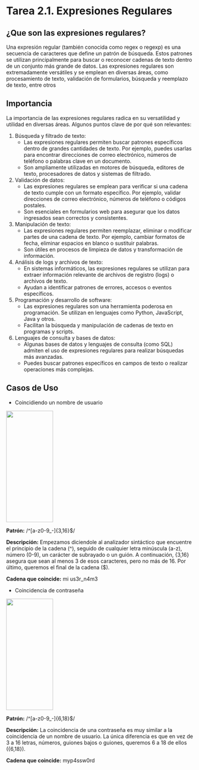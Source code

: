 # Tarea 2.1. Expresiones Regulares

## ¿Que son las expresiones regulares?

Una expresión regular (también conocida como regex o regexp) es una secuencia de caracteres que define un patrón de búsqueda. Estos patrones se utilizan principalmente para buscar o reconocer cadenas de texto dentro de un conjunto más grande de datos. Las expresiones regulares son extremadamente versátiles y se emplean en diversas áreas, como procesamiento de texto, validación de formularios, búsqueda y reemplazo de texto, entre otros

## Importancia

La importancia de las expresiones regulares radica en su versatilidad y utilidad en diversas áreas. Algunos puntos clave de por qué son relevantes:
1. Búsqueda y filtrado de texto:
      - Las expresiones regulares permiten buscar patrones específicos dentro de grandes cantidades de texto. Por ejemplo, puedes usarlas para encontrar direcciones de correo electrónico, números de teléfono o palabras clave en un documento.
      - Son ampliamente utilizadas en motores de búsqueda, editores de texto, procesadores de datos y sistemas de filtrado.
2. Validación de datos:
      - Las expresiones regulares se emplean para verificar si una cadena de texto cumple con un formato específico. Por ejemplo, validar direcciones de correo electrónico, números de teléfono o códigos postales.
      - Son esenciales en formularios web para asegurar que los datos ingresados sean correctos y consistentes.
3. Manipulación de texto:
      - Las expresiones regulares permiten reemplazar, eliminar o modificar partes de una cadena de texto. Por ejemplo, cambiar formatos de fecha, eliminar espacios en blanco o sustituir palabras.
      - Son útiles en procesos de limpieza de datos y transformación de información.
4. Análisis de logs y archivos de texto:
      - En sistemas informáticos, las expresiones regulares se utilizan para extraer información relevante de archivos de registro (logs) o archivos de texto.
      - Ayudan a identificar patrones de errores, accesos o eventos específicos.
5. Programación y desarrollo de software:
      - Las expresiones regulares son una herramienta poderosa en programación. Se utilizan en lenguajes como Python, JavaScript, Java y otros.
      - Facilitan la búsqueda y manipulación de cadenas de texto en programas y scripts.
6. Lenguajes de consulta y bases de datos:
      - Algunas bases de datos y lenguajes de consulta (como SQL) admiten el uso de expresiones regulares para realizar búsquedas más avanzadas.
      - Puedes buscar patrones específicos en campos de texto o realizar operaciones más complejas.
  
## Casos de Uso

- Coincidiendo un nombre de usuario

 <img src="https://cdn.tutsplus.com/cdn-cgi/image/width=600/net/uploads/legacy/404_regularExpressions/images/username.jpg" width="50%" height="300">

 **Patrón:**
 /^[a-z0-9_-]{3,16}$/

 **Descripción:**
 Empezamos diciendole al analizador sintáctico que encuentre el principio de la cadena (^), seguido de cualquier letra minúscula (a-z), número (0-9), un carácter de subrayado o un guión. A continuación, {3,16} asegura que sean al menos 3 de esos caracteres, pero no más de 16. Por último, queremos el final de la cadena ($).

 **Cadena que coincide:**
 mi us3r_n4m3

 - Coincidencia de contraseña
 <img src="https://cdn.tutsplus.com/cdn-cgi/image/width=600/net/uploads/legacy/404_regularExpressions/images/password.jpg" width="50%" height="300">

 **Patrón:**
 /^[a-z0-9_-]{6,18}$/

**Descripción:**
La coincidencia de una contraseña es muy similar a la coincidencia de un nombre de usuario. La única diferencia es que en vez de 3 a 16 letras, números, guiones bajos o guiones, queremos 6 a 18 de ellos ({6,18}).

**Cadena que coincide:**
myp4ssw0rd
 
